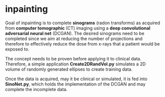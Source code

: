 # inpainting

Goal of inpainting is to complete **sinograms** (radon transforms) as acquired from **computer tomographic** (CT) imaging using a **deep convolutional adversarial neural net** (DCGAN). The desired sinograms need to be completed since we aim at reducing the number of projections and therefore to effectively reduce the dose from x-rays that a patient would be exposed to.

The concept needs to be proven before applying it to clinical data. Therefore, a simple application **Create2DRandVol.py** simulates a 2D volume of randomly generated ellipses to create training data.

Once the data is acquired, may it be clinical or simulated, it is fed into **SinoNet.py**, which holds the implementation of the DCGAN and may complete the incomplete data.
